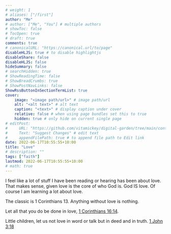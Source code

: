 ```yaml
---
# weight: 1
# aliases: ["/first"]
author: "Me"
# author: ["Me", "You"] # multiple authors
# showToc: false
# TocOpen: true
# draft: true
comments: true
# canonicalURL: "https://canonical.url/to/page"
disableHLJS: true # to disable highlightjs
disableShare: false
disableHLJS: false
hideSummary: false
# searchHidden: true
# ShowReadingTime: false
# ShowBreadCrumbs: true
# ShowPostNavLinks: false
ShowRssButtonInSectionTermList: true
cover:
    image: "<image path/url>" # image path/url
    alt: "<alt text>" # alt text
    caption: "<text>" # display caption under cover
    relative: false # when using page bundles set this to true
    hidden: true # only hide on current single page
# editPost:
#     URL: "https://github.com/vitamickey/digital-garden/tree/main/content"
#     Text: "Suggest Changes" # edit text
#     appendFilePath: true # to append file path to Edit link
date: 2022-06-17T10:55:55+10:00
title: "Love"
# description: ""
tags: ["faith"]
lastmod: 2022-06-17T10:55:55+10:00
# math: true
---
```


I feel like a lot of stuff I have been reading or hearing has been about love. That makes sense, given love is the core of who God is. God IS love. Of course I am learning a lot about love. 

The classic is 1 Corinthians 13. Anything without love is nothing. 

Let all that you do be done in love, [1 Corinthians 16:14](https://esv.org/1Corinthians16:14). 

Little children, let us not love in word or talk but in deed and in truth. [1 John 3:18](https://esv.org/1John3:18)